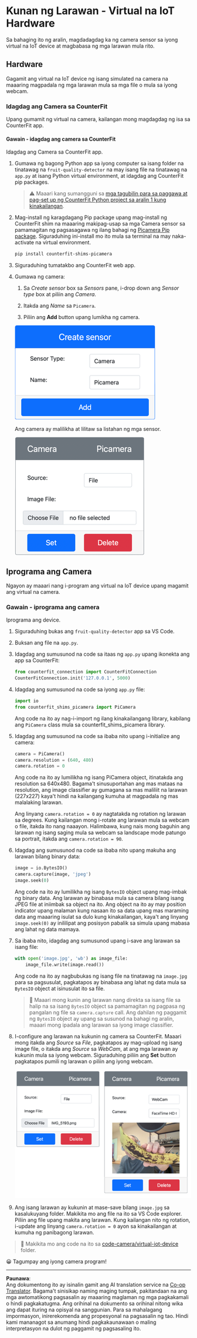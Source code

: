 <!--
CO_OP_TRANSLATOR_METADATA:
{
  "original_hash": "3ba7150ffc4a6999f6c3cfb4906ec7df",
  "translation_date": "2025-08-27T23:01:45+00:00",
  "source_file": "4-manufacturing/lessons/2-check-fruit-from-device/virtual-device-camera.md",
  "language_code": "tl"
}
-->
# Kunan ng Larawan - Virtual na IoT Hardware

Sa bahaging ito ng aralin, magdadagdag ka ng camera sensor sa iyong virtual na IoT device at magbabasa ng mga larawan mula rito.

## Hardware

Gagamit ang virtual na IoT device ng isang simulated na camera na maaaring magpadala ng mga larawan mula sa mga file o mula sa iyong webcam.

### Idagdag ang Camera sa CounterFit

Upang gumamit ng virtual na camera, kailangan mong magdagdag ng isa sa CounterFit app.

#### Gawain - idagdag ang camera sa CounterFit

Idagdag ang Camera sa CounterFit app.

1. Gumawa ng bagong Python app sa iyong computer sa isang folder na tinatawag na `fruit-quality-detector` na may isang file na tinatawag na `app.py` at isang Python virtual environment, at idagdag ang CounterFit pip packages.

    > ⚠️ Maaari kang sumangguni sa [mga tagubilin para sa paggawa at pag-set up ng CounterFit Python project sa aralin 1 kung kinakailangan](../../../1-getting-started/lessons/1-introduction-to-iot/virtual-device.md).

1. Mag-install ng karagdagang Pip package upang mag-install ng CounterFit shim na maaaring makipag-usap sa mga Camera sensor sa pamamagitan ng pagsasagawa ng ilang bahagi ng [Picamera Pip package](https://pypi.org/project/picamera/). Siguraduhing ini-install mo ito mula sa terminal na may naka-activate na virtual environment.

    ```sh
    pip install counterfit-shims-picamera
    ```

1. Siguraduhing tumatakbo ang CounterFit web app.

1. Gumawa ng camera:

    1. Sa *Create sensor* box sa *Sensors* pane, i-drop down ang *Sensor type* box at piliin ang *Camera*.

    1. Itakda ang *Name* sa `Picamera`.

    1. Piliin ang **Add** button upang lumikha ng camera.

    ![Ang mga setting ng camera](../../../../../translated_images/counterfit-create-camera.a5de97f59c0bd3cbe0416d7e89a3cfe86d19fbae05c641c53a91286412af0a34.tl.png)

    Ang camera ay malilikha at lilitaw sa listahan ng mga sensor.

    ![Ang nalikhang camera](../../../../../translated_images/counterfit-camera.001ec52194c8ee5d3f617173da2c79e1df903d10882adc625cbfc493525125d4.tl.png)

## Iprograma ang Camera

Ngayon ay maaari nang i-program ang virtual na IoT device upang magamit ang virtual na camera.

### Gawain - iprograma ang camera

Iprograma ang device.

1. Siguraduhing bukas ang `fruit-quality-detector` app sa VS Code.

1. Buksan ang file na `app.py`.

1. Idagdag ang sumusunod na code sa itaas ng `app.py` upang ikonekta ang app sa CounterFit:

    ```python
    from counterfit_connection import CounterFitConnection
    CounterFitConnection.init('127.0.0.1', 5000)
    ```

1. Idagdag ang sumusunod na code sa iyong `app.py` file:

    ```python
    import io
    from counterfit_shims_picamera import PiCamera
    ```

    Ang code na ito ay nag-i-import ng ilang kinakailangang library, kabilang ang `PiCamera` class mula sa counterfit_shims_picamera library.

1. Idagdag ang sumusunod na code sa ibaba nito upang i-initialize ang camera:

    ```python
    camera = PiCamera()
    camera.resolution = (640, 480)
    camera.rotation = 0
    ```

    Ang code na ito ay lumilikha ng isang PiCamera object, itinatakda ang resolution sa 640x480. Bagama't sinusuportahan ang mas mataas na resolution, ang image classifier ay gumagana sa mas maliliit na larawan (227x227) kaya't hindi na kailangang kumuha at magpadala ng mas malalaking larawan.

    Ang linyang `camera.rotation = 0` ay nagtatakda ng rotation ng larawan sa degrees. Kung kailangan mong i-rotate ang larawan mula sa webcam o file, itakda ito nang naaayon. Halimbawa, kung nais mong baguhin ang larawan ng isang saging mula sa webcam sa landscape mode patungo sa portrait, itakda ang `camera.rotation = 90`.

1. Idagdag ang sumusunod na code sa ibaba nito upang makuha ang larawan bilang binary data:

    ```python
    image = io.BytesIO()
    camera.capture(image, 'jpeg')
    image.seek(0)
    ```

    Ang code na ito ay lumilikha ng isang `BytesIO` object upang mag-imbak ng binary data. Ang larawan ay binabasa mula sa camera bilang isang JPEG file at iniimbak sa object na ito. Ang object na ito ay may position indicator upang malaman kung nasaan ito sa data upang mas maraming data ang maaaring isulat sa dulo kung kinakailangan, kaya't ang linyang `image.seek(0)` ay inililipat ang posisyon pabalik sa simula upang mabasa ang lahat ng data mamaya.

1. Sa ibaba nito, idagdag ang sumusunod upang i-save ang larawan sa isang file:

    ```python
    with open('image.jpg', 'wb') as image_file:
        image_file.write(image.read())
    ```

    Ang code na ito ay nagbubukas ng isang file na tinatawag na `image.jpg` para sa pagsusulat, pagkatapos ay binabasa ang lahat ng data mula sa `BytesIO` object at isinusulat ito sa file.

    > 💁 Maaari mong kunin ang larawan nang direkta sa isang file sa halip na sa isang `BytesIO` object sa pamamagitan ng pagpasa ng pangalan ng file sa `camera.capture` call. Ang dahilan ng paggamit ng `BytesIO` object ay upang sa susunod na bahagi ng aralin, maaari mong ipadala ang larawan sa iyong image classifier.

1. I-configure ang larawan na kukunin ng camera sa CounterFit. Maaari mong itakda ang *Source* sa *File*, pagkatapos ay mag-upload ng isang image file, o itakda ang *Source* sa *WebCam*, at ang mga larawan ay kukunin mula sa iyong webcam. Siguraduhing piliin ang **Set** button pagkatapos pumili ng larawan o piliin ang iyong webcam.

    ![CounterFit na may file na itinakda bilang image source, at isang webcam na nagpapakita ng tao na may hawak na saging sa preview ng webcam](../../../../../translated_images/counterfit-camera-options.eb3bd5150a8e7dffbf24bc5bcaba0cf2cdef95fbe6bbe393695d173817d6b8df.tl.png)

1. Ang isang larawan ay kukunin at mase-save bilang `image.jpg` sa kasalukuyang folder. Makikita mo ang file na ito sa VS Code explorer. Piliin ang file upang makita ang larawan. Kung kailangan nito ng rotation, i-update ang linyang `camera.rotation = 0` ayon sa kinakailangan at kumuha ng panibagong larawan.

> 💁 Makikita mo ang code na ito sa [code-camera/virtual-iot-device](../../../../../4-manufacturing/lessons/2-check-fruit-from-device/code-camera/virtual-iot-device) folder.

😀 Tagumpay ang iyong camera program!

---

**Paunawa**:  
Ang dokumentong ito ay isinalin gamit ang AI translation service na [Co-op Translator](https://github.com/Azure/co-op-translator). Bagama't sinisikap naming maging tumpak, pakitandaan na ang mga awtomatikong pagsasalin ay maaaring maglaman ng mga pagkakamali o hindi pagkakatugma. Ang orihinal na dokumento sa orihinal nitong wika ang dapat ituring na opisyal na sanggunian. Para sa mahalagang impormasyon, inirerekomenda ang propesyonal na pagsasalin ng tao. Hindi kami mananagot sa anumang hindi pagkakaunawaan o maling interpretasyon na dulot ng paggamit ng pagsasaling ito.